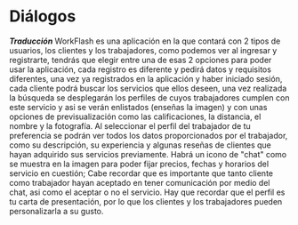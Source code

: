 <h1>Diálogos</h1>

***Traducción***
WorkFlash es una aplicación en la que contará con 2 tipos de usuarios, los clientes y los trabajadores, como podemos ver al ingresar y registrarte, tendrás que elegir entre una de esas 2 opciones para poder usar la aplicación, cada registro es diferente y pedirá datos y requisitos diferentes, una vez ya registrados en la aplicación y haber iniciado sesión, cada cliente podrá buscar los servicios que ellos deseen, una vez realizada la búsqueda se desplegarán los perfiles de cuyos trabajadores cumplen con este servicio y asi se verán enlistados (enseñas la imagen) y con unas opciones de previsualización como las calificaciones, la distancia, el nombre y la fotografía.
Al seleccionar el perfil del trabajador de tu preferencia se podrán ver todos los datos proporcionados por el trabajador, como su descripción, su experiencia y algunas reseñas de clientes que hayan adquirido sus servicios previamente. Habrá un icono de "chat" como se muestra en la imagen para poder fijar precios, fechas y horarios del servicio en cuestión; Cabe recordar que es importante que tanto cliente como trabajador hayan aceptado en tener comunicación por medio del chat, asi como el aceptar o no el servicio.
Hay que recordar que el perfil es tu carta de presentación, por lo que los clientes y los trabajadores pueden personalizarla a su gusto.

<!--stackedit_data:
eyJoaXN0b3J5IjpbLTcxNDUxNzg2OCwxOTMzMTQ3NDQwXX0=
-->